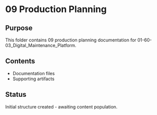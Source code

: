# 09 Production Planning

## Purpose
This folder contains 09 production planning documentation for 01-60-03_Digital_Maintenance_Platform.

## Contents
- Documentation files
- Supporting artifacts

## Status
Initial structure created - awaiting content population.
